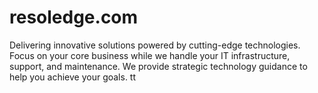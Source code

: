 # resoledge.com
Delivering innovative solutions powered by cutting-edge technologies.
Focus on your core business while we handle your IT infrastructure, support, and maintenance.
We provide strategic technology guidance to help you achieve your goals.
tt